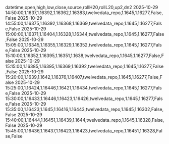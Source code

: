 datetime,open,high,low,close,source,rollH20,rollL20,up2,dn2
2025-10-29 14:50:00,1.1637,1.16392,1.16362,1.16383,twelvedata_repo,1.1645,1.16277,False,False
2025-10-29 14:55:00,1.16375,1.16392,1.16368,1.16369,twelvedata_repo,1.1645,1.16277,False,False
2025-10-29 15:00:00,1.16371,1.16404,1.16328,1.16344,twelvedata_repo,1.1645,1.16277,False,False
2025-10-29 15:05:00,1.16345,1.16355,1.16329,1.16352,twelvedata_repo,1.1645,1.16277,False,False
2025-10-29 15:10:00,1.16352,1.16395,1.16351,1.1638,twelvedata_repo,1.1645,1.16277,False,False
2025-10-29 15:15:00,1.16385,1.16395,1.16369,1.16392,twelvedata_repo,1.1645,1.16277,False,False
2025-10-29 15:20:00,1.1639,1.1642,1.16376,1.16407,twelvedata_repo,1.1645,1.16277,False,False
2025-10-29 15:25:00,1.16424,1.16446,1.16421,1.16434,twelvedata_repo,1.1645,1.16277,False,False
2025-10-29 15:30:00,1.16433,1.16446,1.16423,1.16426,twelvedata_repo,1.1645,1.16277,False,False
2025-10-29 15:35:00,1.16423,1.1645,1.16416,1.16443,twelvedata_repo,1.1645,1.16302,False,False
2025-10-29 15:40:00,1.16444,1.16451,1.16439,1.1644,twelvedata_repo,1.1645,1.16328,False,False
2025-10-29 15:45:00,1.16436,1.16437,1.16423,1.16423,twelvedata_repo,1.16451,1.16328,False,False
